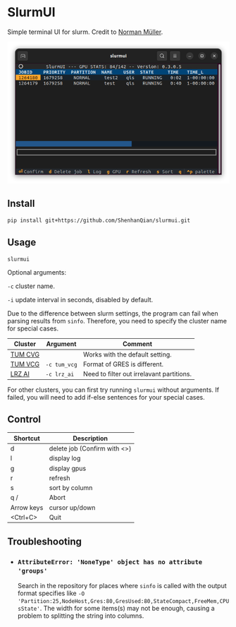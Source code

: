 # SlurmUI
Simple terminal UI for slurm. Credit to [Norman Müller](https://github.com/SirWyver/slurmui).

<div align="center"> 
  <img src="demo.png">
</div>


## Install
```shell
pip install git+https://github.com/ShenhanQian/slurmui.git
```

## Usage

```shell
slurmui
```

Optional arguments:

`-c` cluster name.

`-i` update interval in seconds, disabled by default.


Due to the difference between slurm settings, the program can fail when parsing results from `sinfo`. Therefore, you need to specify the cluster name for special cases.

| Cluster | Argument | Comment |
|-|-|-|
| [TUM CVG](https://cvg.cit.tum.de/) | | Works with the default setting. |
| [TUM VCG](https://www.niessnerlab.org/) | `-c tum_vcg` | Format of GRES is different. |
| [LRZ AI](https://doku.lrz.de/lrz-ai-systems-11484278.html) | `-c lrz_ai` | Need to filter out irrelavant partitions. |

For other clusters, you can first try running `slurmui` without arguments. If failed, you will need to add if-else sentences for your special cases. 

## Control
| Shortcut | Description               |
|----------|---------------------------|
|d | delete job (Confirm with <<Enter>>) |
|l | display log|
|g | display gpus |
|r | refresh |
|s | sort by column |
|q / <Escape> | Abort|
|Arrow keys | cursor up/down |
|<Ctrl+C> | Quit |

## Troubleshooting
- ### `AttributeError: 'NoneType' object has no attribute 'groups'`

    Search in the repository for places where `sinfo` is called with the output format specifies like `-O 'Partition:25,NodeHost,Gres:80,GresUsed:80,StateCompact,FreeMem,CPUsState'`. The width for some items(s) may not be enough, causing a problem to splitting the string into columns.